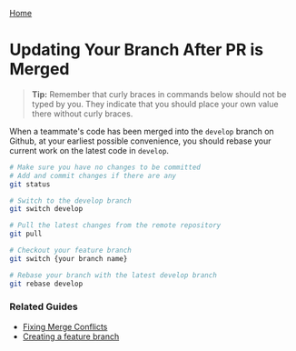 [Home](./README.md)

# Updating Your Branch After PR is Merged

> **Tip:** Remember that curly braces in commands below should not be typed by you. They indicate that you should place your own value there without curly braces.

When a teammate's code has been merged into the `develop` branch on Github, at your earliest possible convenience, you should rebase your current work on the latest code in `develop`.

```bash
# Make sure you have no changes to be committed
# Add and commit changes if there are any
git status

# Switch to the develop branch
git switch develop

# Pull the latest changes from the remote repository
git pull

# Checkout your feature branch
git switch {your branch name}

# Rebase your branch with the latest develop branch
git rebase develop
```

### Related Guides

* [Fixing Merge Conflicts](./MERGE_CONFLICTS.md)
* [Creating a feature branch](./BRANCH_CREATE.md)